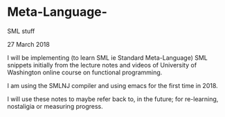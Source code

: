 # Meta-Language-
SML stuff

27 March 2018

I will be implementing (to learn SML ie Standard Meta-Language) SML snippets initially from 
the lecture notes and videos of University of Washington online course on functional programming.

I am using the SMLNJ compiler and using emacs for the first time in 2018.

I will use these notes to maybe refer back to, in the future; for re-learning, nostaligia or measuring progress.
